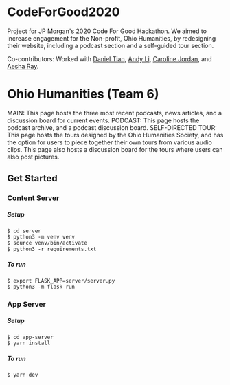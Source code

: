 # CodeForGood2020
Project for JP Morgan's 2020 Code For Good Hackathon. We aimed to increase engagement for the Non-profit, Ohio Humanities, by redesigning their website, including a podcast section and a self-guided tour section.

Co-contributors: Worked with [Daniel Tian](https://github.com/Orang-utan), [Andy Li](https://github.com/andyli3352), [Caroline Jordan](https://github.com/cdeanj2), and [Aesha Ray](https://github.com/aesharay).


# Ohio Humanities (Team 6)

MAIN: This page hosts the three most recent podcasts, news articles, and a discussion board for current events.
PODCAST: This page hosts the podcast archive, and a podcast discussion board.
SELF-DIRECTED TOUR: This page hosts the tours designed by the Ohio Humanities Society, and has the option for users to piece together their own tours from various audio clips. This page also hosts a discussion board for the tours where users can also post pictures.

## Get Started

### Content Server

##### Setup

```
$ cd server
$ python3 -m venv venv
$ source venv/bin/activate
$ python3 -r requirements.txt
```

##### To run

```
$ export FLASK_APP=server/server.py
$ python3 -m flask run
```

### App Server

##### Setup

```
$ cd app-server
$ yarn install
```

##### To run

```
$ yarn dev
```

